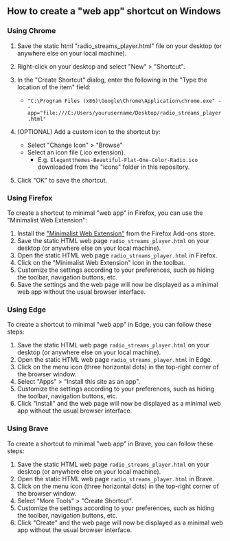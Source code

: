## How to create a "web app" shortcut on Windows

### Using Chrome

1. Save the static html "radio_streams_player.html" file on your desktop (or anywhere else on your local machine).

2. Right-click on your desktop and select "New" > "Shortcut".

3. In the "Create Shortcut" dialog, enter the following in the "Type the location of the item" field:

   - ```"C:\Program Files (x86)\Google\Chrome\Application\chrome.exe" --app="file:///C:/Users/yourusername/Desktop/radio_streams_player.html"```

4. (OPTIONAL) Add a custom icon to the shortcut by:
   - Select "Change Icon" > "Browse"
   - Select an icon file (.ico extension).
     - E.g. `Elegantthemes-Beautiful-Flat-One-Color-Radio.ico` downloaded from the "icons" folder in this repository.

5. Click "OK" to save the shortcut.

### Using Firefox

To create a shortcut to  minimal "web app" in Firefox, you can use the "Minimalist Web Extension":

1. Install the ["Minimalist Web Extension"](https://addons.mozilla.org/en-US/firefox/addon/minimalist-web-extension) from the Firefox Add-ons store.
2. Save the static HTML web page `radio_streams_player.html` on your desktop (or anywhere else on your local machine).
3. Open the static HTML web page `radio_streams_player.html` in Firefox.
4. Click on the "Minimalist Web Extension" icon in the toolbar.
5. Customize the settings according to your preferences, such as hiding the toolbar, navigation buttons, etc.
6. Save the settings and the web page will now be displayed as a minimal web app without the usual browser interface.

### Using Edge

To create a shortcut to  minimal "web app" in Edge, you can follow these steps:

1. Save the static HTML web page `radio_streams_player.html` on your desktop (or anywhere else on your local machine).
2. Open the static HTML web page `radio_streams_player.html` in Edge.
3. Click on the menu icon (three horizontal dots) in the top-right corner of the browser window.
4. Select "Apps" > "Install this site as an app".
5. Customize the settings according to your preferences, such as hiding the toolbar, navigation buttons, etc.
6. Click "Install" and the web page will now be displayed as a minimal web app without the usual browser interface.

### Using Brave

To create a shortcut to  minimal "web app" in Brave, you can follow these steps:

1. Save the static HTML web page `radio_streams_player.html` on your desktop (or anywhere else on your local machine).
2. Open the static HTML web page `radio_streams_player.html` in Brave.
3. Click on the menu icon (three horizontal dots) in the top-right corner of the browser window.
4. Select "More Tools" > "Create Shortcut".
5. Customize the settings according to your preferences, such as hiding the toolbar, navigation buttons, etc.
6. Click "Create" and the web page will now be displayed as a minimal web app without the usual browser interface.

